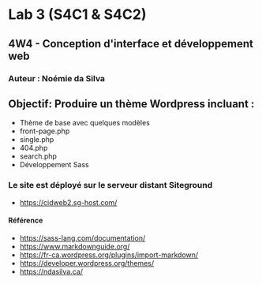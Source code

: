 # Lab 3 (S4C1 & S4C2)
## 4W4 - Conception d'interface et développement web
### Auteur : Noémie da Silva

## Objectif: Produire un thème Wordpress incluant :

- Thème de base avec quelques modèles
- front-page.php
- single.php
- 404.php
- search.php
- Développement Sass

### Le site est déployé sur le serveur distant Siteground
- https://cidweb2.sg-host.com/

#### Référence
- https://sass-lang.com/documentation/
- https://www.markdownguide.org/
- https://fr-ca.wordpress.org/plugins/import-markdown/
- https://developer.wordpress.org/themes/
- https://ndasilva.ca/

